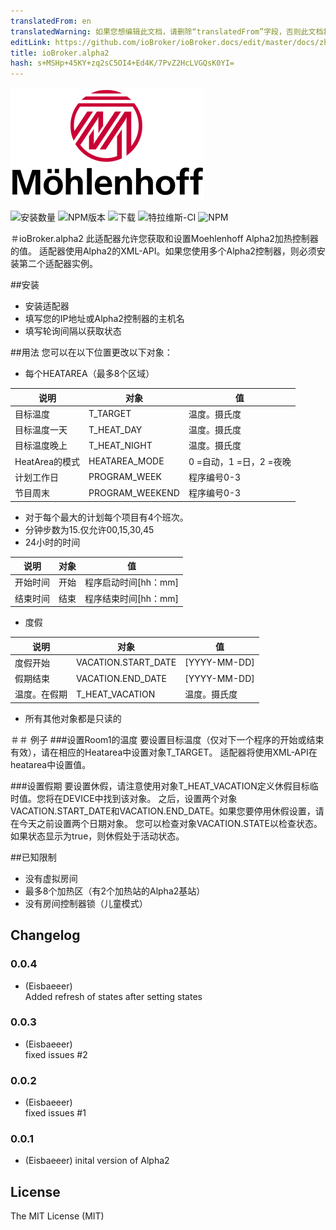 ```yaml
---
translatedFrom: en
translatedWarning: 如果您想编辑此文档，请删除“translatedFrom”字段，否则此文档将再次自动翻译
editLink: https://github.com/ioBroker/ioBroker.docs/edit/master/docs/zh-cn/adapterref/iobroker.alpha2/README.md
title: ioBroker.alpha2
hash: s+MSHp+45KY+zq2sC5OI4+Ed4K/7PvZ2HcLVGQsK0YI=
---
```

![商标](../../../en/adapterref/iobroker.alpha2/admin/mh-logo-schrift.png)

![安装数量](http://iobroker.live/badges/alpha2-stable.svg)
![NPM版本](http://img.shields.io/npm/v/iobroker.alpha2.svg)
![下载](https://img.shields.io/npm/dm/iobroker.alpha2.svg)
![特拉维斯-CI](https://travis-ci.org/Eisbaeeer/ioBroker.alpha2.svg?branch=master)
![NPM](https://nodei.co/npm/iobroker.alpha2.png?downloads=true)

＃ioBroker.alpha2
此适配器允许您获取和设置Moehlenhoff Alpha2加热控制器的值。
适配器使用Alpha2的XML-API。如果您使用多个Alpha2控制器，则必须安装第二个适配器实例。

##安装
 - 安装适配器
 - 填写您的IP地址或Alpha2控制器的主机名
 - 填写轮询间隔以获取状态

##用法
您可以在以下位置更改以下对象：

 - 每个HEATAREA（最多8个区域）

|说明|对象|值|
|---------------------|-----------------|---------------------------|
|目标温度| T_TARGET |温度。摄氏度|
|目标温度一天| T_HEAT_DAY |温度。摄氏度|
|目标温度晚上| T_HEAT_NIGHT |温度。摄氏度|
| HeatArea的模式| HEATAREA_MODE | 0 =自动，1 =日，2 =夜晚|
|计划工作日| PROGRAM_WEEK |程序编号0-3 |
|节目周末| PROGRAM_WEEKEND |程序编号0-3 |

 - 对于每个最大的计划每个项目有4个班次。
 - 分钟步数为15.仅允许00,15,30,45
 -  24小时的时间

|说明|对象|值|
|---------------------|-----------------|-------------------------------|
|开始时间|开始|程序启动时间[hh：mm] |
|结束时间|结束|程序结束时间[hh：mm] |

 - 度假

|说明|对象|值|
|-----------------------|---------------------|--------------------------|
|度假开始| VACATION.START_DATE | [YYYY-MM-DD] |
|假期结束| VACATION.END_DATE | [YYYY-MM-DD] |
|温度。在假期| T_HEAT_VACATION |温度。摄氏度|

 - 所有其他对象都是只读的

＃＃ 例子
###设置Room1的温度
要设置目标温度（仅对下一个程序的开始或结束有效），请在相应的Heatarea中设置对象T_TARGET。
适配器将使用XML-API在heatarea中设置值。

###设置假期
要设置休假，请注意使用对象T_HEAT_VACATION定义休假目标临时值。您将在DEVICE中找到该对象。
之后，设置两个对象VACATION.START_DATE和VACATION.END_DATE。如果您要停用休假设置，请在今天之前设置两个日期对象。
您可以检查对象VACATION.STATE以检查状态。如果状态显示为true，则休假处于活动状态。

##已知限制
 - 没有虚拟房间
 - 最多8个加热区（有2个加热站的Alpha2基站）
 - 没有房间控制器锁（儿童模式）

## Changelog

### 0.0.4
- (Eisbaeeer)   
Added refresh of states after setting states

### 0.0.3
- (Eisbaeeer)   
fixed issues #2

### 0.0.2
- (Eisbaeeer)   
fixed issues #1

### 0.0.1
- (Eisbaeeer) inital version of Alpha2

## License
The MIT License (MIT)